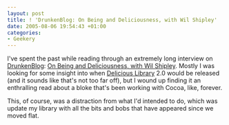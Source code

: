 ```yaml
---
layout: post
title: ! 'DrunkenBlog: On Being and Deliciousness, with Wil Shipley'
date: 2005-08-06 19:54:43 +01:00
categories:
- Geekery
---
```

I've spent the past while reading through an extremely long interview on <a href="http://www.drunkenblog.com/">DrunkenBlog</a>: <a href="http://www.drunkenblog.com/drunkenblog-archives/000581.html">On Being and Deliciousness, with Wil Shipley</a>.  Mostly I was looking for some insight into when <a href="http://www.delicious-monster.com/">Delicious Library</a> 2.0 would be released (and it sounds like that's not too far off), but I wound up finding it an enthralling read about a bloke that's been working with Cocoa, like, forever.

This, of course, was a distraction from what I'd intended to do, which was update my library with all the bits and bobs that have appeared since we moved flat.
